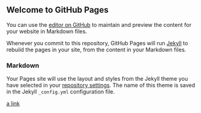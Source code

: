 ## Welcome to GitHub Pages

You can use the [editor on GitHub](https://github.com/KarWi-dev/snippets/edit/gh-pages/index.md) to maintain and preview the content for your website in Markdown files.

Whenever you commit to this repository, GitHub Pages will run [Jekyll](https://jekyllrb.com/) to rebuild the pages in your site, from the content in your Markdown files.

### Markdown


Your Pages site will use the layout and styles from the Jekyll theme you have selected in your [repository settings](https://github.com/KarWi-dev/snippets/settings). The name of this theme is saved in the Jekyll `_config.yml` configuration file.

[a link](https://github.com/KarWi-dev/KarWi-dev.github.io/edit/gh-pages/nur%20ein%20test.md)
